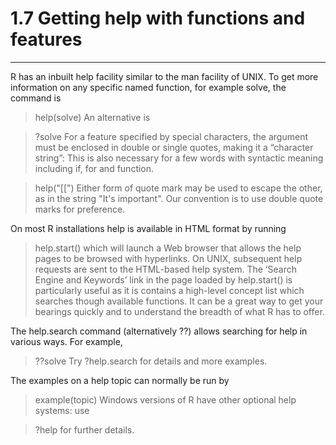 # 1.7 Getting help with functions and features
---
R has an inbuilt help facility similar to the man facility of UNIX. To get more information on any specific named function, for example solve, the command is

> help(solve)
An alternative is

> ?solve
For a feature specified by special characters, the argument must be enclosed in double or single quotes, making it a “character string”: This is also necessary for a few words with syntactic meaning including if, for and function.

> help("[[")
Either form of quote mark may be used to escape the other, as in the string "It's important". Our convention is to use double quote marks for preference.

On most R installations help is available in HTML format by running

> help.start()
which will launch a Web browser that allows the help pages to be browsed with hyperlinks. On UNIX, subsequent help requests are sent to the HTML-based help system. The ‘Search Engine and Keywords’ link in the page loaded by help.start() is particularly useful as it is contains a high-level concept list which searches though available functions. It can be a great way to get your bearings quickly and to understand the breadth of what R has to offer.

The help.search command (alternatively ??) allows searching for help in various ways. For example,

> ??solve
Try ?help.search for details and more examples.

The examples on a help topic can normally be run by

> example(topic)
Windows versions of R have other optional help systems: use

> ?help
for further details.